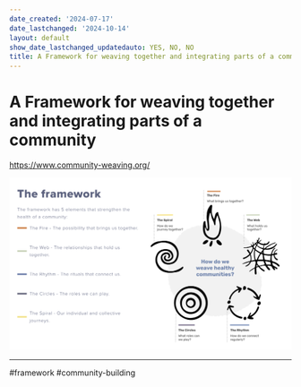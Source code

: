 ```yaml
---
date_created: '2024-07-17'
date_lastchanged: '2024-10-14'
layout: default
show_date_lastchanged_updatedauto: YES, NO, NO
title: A Framework for weaving together and integrating parts of a community
---
```


# A Framework for weaving together and integrating parts of a community

https://www.community-weaving.org/

![](media/cleanshot_2024-07-17-at-14-56-53@2x.png)

_______

#framework #community-building